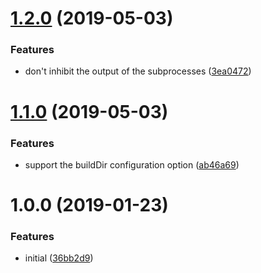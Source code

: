# [1.2.0](https://github.com/lddubeau/monist/compare/v1.1.0...v1.2.0) (2019-05-03)


### Features

* don't inhibit the output of the subprocesses ([3ea0472](https://github.com/lddubeau/monist/commit/3ea0472))



# [1.1.0](https://github.com/lddubeau/monist/compare/v1.0.0...v1.1.0) (2019-05-03)


### Features

* support the buildDir configuration option ([ab46a69](https://github.com/lddubeau/monist/commit/ab46a69))



# 1.0.0 (2019-01-23)


### Features

* initial ([36bb2d9](https://github.com/lddubeau/monist/commit/36bb2d9))



